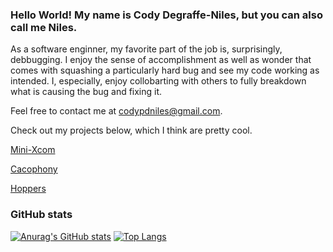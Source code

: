 ### Hello World! My name is Cody Degraffe-Niles, but you can also call me Niles.

<!--
**CodyDegraffeNiles/CodyDegraffeNiles** is a ✨ _special_ ✨ repository because its `README.md` (this file) appears on your GitHub profile.

Here are some ideas to get you started:

- 🔭 I’m currently working on ...
- 🌱 I’m currently learning ...
- 👯 I’m looking to collaborate on ...
- 🤔 I’m looking for help with ...
- 💬 Ask me about ...
- 📫 How to reach me: ...
- 😄 Pronouns: ...
- ⚡ Fun fact: ...
-->

As a software enginner, my favorite part of the job is, surprisingly, debbugging. I enjoy the sense of accomplishment as well as wonder that comes with squashing a particularly hard bug and see my code working as intended. I, especially, enjoy collobarting with others to fully breakdown what is causing the bug and fixing it.

Feel free to contact me at codypdniles@gmail.com.

Check out my projects below, which I think are pretty cool.

[Mini-Xcom](https://github.com/CodyDegraffeNiles/MINI-XCOM)

[Cacophony](https://github.com/CodyDegraffeNiles/Cacophony)

[Hoppers](https://github.com/JonJWong/Hoppers)

### GitHub stats

 [![Anurag's GitHub stats](https://github-readme-stats.vercel.app/api?username=CodyDegraffeNiles&show_icons=true&theme=gruvbox)](https://github.com/anuraghazra/github-readme-stats)
[![Top Langs](https://github-readme-stats.vercel.app/api/top-langs/?username=CodyDegraffeNiles&show_icons=true&theme=gruvbox&exclude_repo=github-readme-stats,anuraghazra.github.io)](https://github.com/anuraghazra/github-readme-stats)
